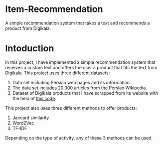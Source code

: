 # Item-Recommendation
A simple recommendation system that takes a text and recommends a product from Digikala.

# Intoduction

In this project, I have implemented a simple recommendation system that receives a custom text and offers the user a product that fits the text from Digikala.
This project uses three different datasets:
1) Data set including Persian web pages and its information.
2) The data set includes 20,000 articles from the Persian Wikipedia.
3) Dataset of Digikala products that I have scrapped from its website with the help of  [this code](https://github.com/kian79/Digikala_Crawler).

This project also uses three different methods to offer products:
1) Jaccard similarity
2) Word2Vec
3) TF-IDF   

Depending on the type of activity, any of these 3 methods can be used.
